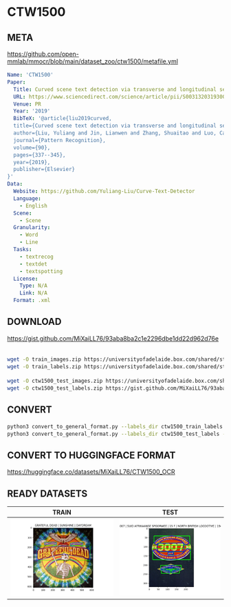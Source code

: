 # CTW1500

## META

<https://github.com/open-mmlab/mmocr/blob/main/dataset_zoo/ctw1500/metafile.yml>

```yaml
Name: 'CTW1500'
Paper:
  Title: Curved scene text detection via transverse and longitudinal sequence connection
  URL: https://www.sciencedirect.com/science/article/pii/S0031320319300664
  Venue: PR
  Year: '2019'
  BibTeX: '@article{liu2019curved,
  title={Curved scene text detection via transverse and longitudinal sequence connection},
  author={Liu, Yuliang and Jin, Lianwen and Zhang, Shuaitao and Luo, Canjie and Zhang, Sheng},
  journal={Pattern Recognition},
  volume={90},
  pages={337--345},
  year={2019},
  publisher={Elsevier}
}'
Data:
  Website: https://github.com/Yuliang-Liu/Curve-Text-Detector
  Language:
    - English
  Scene:
    - Scene
  Granularity:
    - Word
    - Line
  Tasks:
    - textrecog
    - textdet
    - textspotting
  License:
    Type: N/A
    Link: N/A
  Format: .xml
```

## DOWNLOAD

<https://gist.github.com/MiXaiLL76/93aba8ba2c1e2296dbe1dd22d962d76e>

```bash

wget -O train_images.zip https://universityofadelaide.box.com/shared/static/py5uwlfyyytbb2pxzq9czvu6fuqbjdh8.zip && unzip -qq train_images.zip
wget -O train_labels.zip https://universityofadelaide.box.com/shared/static/jikuazluzyj4lq6umzei7m2ppmt3afyw.zip && unzip -qq train_labels.zip

wget -O ctw1500_test_images.zip https://universityofadelaide.box.com/shared/static/t4w48ofnqkdw7jyc4t11nsukoeqk9c3d.zip && unzip -qq ctw1500_test_images.zip
wget -O ctw1500_test_labels.zip https://gist.github.com/MiXaiLL76/93aba8ba2c1e2296dbe1dd22d962d76e/raw/2866165cc2c276ffa53849f7026c052c3ed774ed/ctw1500_test_labels.zip && unzip -qq ctw1500_test_labels.zip

```

## CONVERT

```bash
python3 convert_to_general_format.py --labels_dir ctw1500_train_labels --images_dir train_images
python3 convert_to_general_format.py --labels_dir ctw1500_test_labels --images_dir test_images
```

## CONVERT TO HUGGINGFACE FORMAT

<https://huggingface.co/datasets/MiXaiLL76/CTW1500_OCR>

## READY DATASETS

| TRAIN                                            | TEST                                           |
| ------------------------------------------------ | ---------------------------------------------- |
| ![train_image](.examples/0783.jpg "Train Image") | ![test_image](.examples/1488.jpg "Test Image") |
